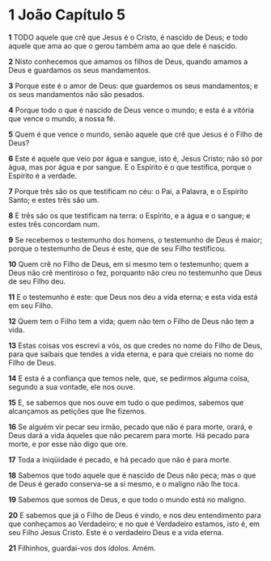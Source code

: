 # 1 João Capítulo 5

**1** 	TODO aquele que crê que Jesus é o Cristo, é nascido de Deus; e todo aquele que ama ao que o gerou também ama ao que dele é nascido.

**2** 	Nisto conhecemos que amamos os filhos de Deus, quando amamos a Deus e guardamos os seus mandamentos.

**3** 	Porque este é o amor de Deus: que guardemos os seus mandamentos; e os seus mandamentos não são pesados.

**4** 	Porque todo o que é nascido de Deus vence o mundo; e esta é a vitória que vence o mundo, a nossa fé.

**5** 	Quem é que vence o mundo, senão aquele que crê que Jesus é o Filho de Deus?

**6** 	Este é aquele que veio por água e sangue, isto é, Jesus Cristo; não só por água, mas por água e por sangue. E o Espírito é o que testifica, porque o Espírito é a verdade.

**7** 	Porque três são os que testificam no céu: o Pai, a Palavra, e o Espírito Santo; e estes três são um.

**8** 	E três são os que testificam na terra: o Espírito, e a água e o sangue; e estes três concordam num.

**9** 	Se recebemos o testemunho dos homens, o testemunho de Deus é maior; porque o testemunho de Deus é este, que de seu Filho testificou.

**10** 	Quem crê no Filho de Deus, em si mesmo tem o testemunho; quem a Deus não crê mentiroso o fez, porquanto não creu no testemunho que Deus de seu Filho deu.

**11** 	E o testemunho é este: que Deus nos deu a vida eterna; e esta vida está em seu Filho.

**12** 	Quem tem o Filho tem a vida; quem não tem o Filho de Deus não tem a vida.

**13** 	Estas coisas vos escrevi a vós, os que credes no nome do Filho de Deus, para que saibais que tendes a vida eterna, e para que creiais no nome do Filho de Deus.

**14** 	E esta é a confiança que temos nele, que, se pedirmos alguma coisa, segundo a sua vontade, ele nos ouve.

**15** 	E, se sabemos que nos ouve em tudo o que pedimos, sabemos que alcançamos as petições que lhe fizemos.

**16** 	Se alguém vir pecar seu irmão, pecado que não é para morte, orará, e Deus dará a vida àqueles que não pecarem para morte. Há pecado para morte, e por esse não digo que ore.

**17** 	Toda a iniqüidade é pecado, e há pecado que não é para morte.

**18** 	Sabemos que todo aquele que é nascido de Deus não peca; mas o que de Deus é gerado conserva-se a si mesmo, e o maligno não lhe toca.

**19** 	Sabemos que somos de Deus, e que todo o mundo está no maligno.

**20** 	E sabemos que já o Filho de Deus é vindo, e nos deu entendimento para que conheçamos ao Verdadeiro; e no que é Verdadeiro estamos, isto é, em seu Filho Jesus Cristo. Este é o verdadeiro Deus e a vida eterna.

**21** 	Filhinhos, guardai-vos dos ídolos. Amém.

